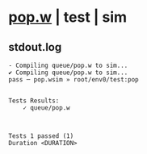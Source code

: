 # [pop.w](../../../../examples/tests/valid/pop.w) | test | sim

## stdout.log
```log
- Compiling queue/pop.w to sim...
✔ Compiling queue/pop.w to sim...
pass ─ pop.wsim » root/env0/test:pop
 

Tests Results:
    ✓ queue/pop.w



Tests 1 passed (1) 
Duration <DURATION>

```

